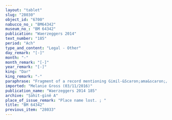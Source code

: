 ```yaml
---
layout: "tablet"
slug: "28030"
object_id: "6700"
nabucco_no_: "BM64342"
museum_no_: "BM 64342"
publication: "Waerzeggers 2014"
text_number: "185"
period: "Ach"
type_and_content: "Legal - Other"
day_remark: "[-]"
month: "-"
month_remark: "[-]"
year_remark: "[-]"
king: "Dar"
king_remark: "-"
paraphrase: "Fragment of a record mentioning Gimil-&Scaron;ama&scaron;/Bēl-ēre&scaron;.<br /> &nbsp;"
imported: "Melanie Gross (03/11/2016)"
publication_name: "Waerzeggers 2014 185"
archive: "Ṣāhit-ginê A"
place_of_issue_remark: "Place name lost. ; "
title: "BM 64342"
previous_item: "28033"
---
```

